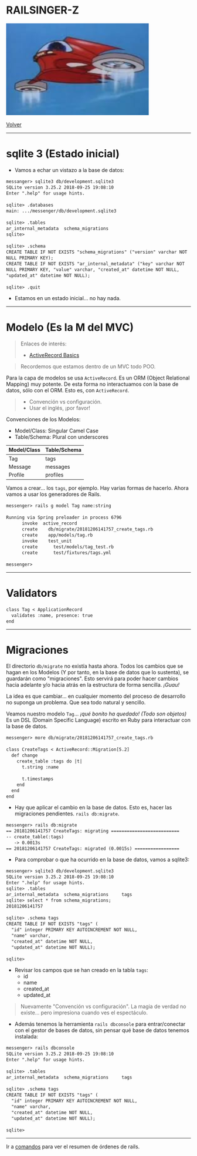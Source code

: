 
# RAILSINGER-Z

![](images/nave.png)

[Volver](README.md)

---

# sqlite 3 (Estado inicial)

* Vamos a echar un vistazo a la base de datos:
```
messanger> sqlite3 db/development.sqlite3
SQLite version 3.25.2 2018-09-25 19:08:10
Enter ".help" for usage hints.

sqlite> .databases
main: .../messenger/db/development.sqlite3

sqlite> .tables
ar_internal_metadata  schema_migrations   
sqlite>

sqlite> .schema
CREATE TABLE IF NOT EXISTS "schema_migrations" ("version" varchar NOT NULL PRIMARY KEY);
CREATE TABLE IF NOT EXISTS "ar_internal_metadata" ("key" varchar NOT NULL PRIMARY KEY, "value" varchar, "created_at" datetime NOT NULL, "updated_at" datetime NOT NULL);

sqlite> .quit
```

* Estamos en un estado inicial... no hay nada.

---

# Modelo (Es la M del MVC)

> Enlaces de interés:
> * [ActiveRecord Basics](https://guides.rubyonrails.org/active_record_basics.html)

> Recordemos que estamos dentro de un MVC todo POO.

Para la capa de modelos se usa `ActiveRecord`.
Es un ORM (Object Relational Mapping) muy potente.
De esta forma no interactuamos con la base de datos, sólo con el ORM. Esto es, con `ActiveRecord`.

> * Convención vs configuración.
> * Usar el inglés, ¡por favor!

Convenciones de los Modelos:
* Model/Class: Singular Camel Case
* Table/Schema: Plural con underscores

| Model/Class | Table/Schema |
| ----------- | ------------ |
| Tag         | tags         |
| Message     | messages     |
| Profile     | profiles     |

Vamos a crear... los `tags`, por ejemplo. Hay varias formas de hacerlo.
Ahora vamos a usar los generadores de Rails.

```
messenger> rails g model Tag name:string

Running via Spring preloader in process 6796
      invoke  active_record
      create    db/migrate/20181206141757_create_tags.rb
      create    app/models/tag.rb
      invoke    test_unit
      create      test/models/tag_test.rb
      create      test/fixtures/tags.yml

messenger>
```
---

# Validators

```
class Tag < ApplicationRecord
  validates :name, presence: true
end
```

---

# Migraciones

El directorio `db/migrate` no existía hasta ahora. Todos los cambios que se hagan en los Modelos (Y por tanto, en la base de datos que lo sustenta), se guardarán como "migraciones". Esto servirá para poder hacer cambios hacia adelante y/o hacia atrás en la estructura de forma sencilla. _¡Guau!_

La idea es que cambiar... en cualquier momento del proceso de desarrollo no suponga un problema. Que sea todo natural y sencillo.

Veamos nuestro modelo `Tag`... _¡qué bonito ha quedado! (Todo son objetos)_
Es un DSL (Domain Specific Language) escrito en Ruby para interactuar con la base de datos.

```
messenger> more db/migrate/20181206141757_create_tags.rb

class CreateTags < ActiveRecord::Migration[5.2]
  def change
    create_table :tags do |t|
      t.string :name

      t.timestamps
    end
  end
end
```

* Hay que aplicar el cambio en la base de datos. Esto es, hacer las migraciones pendientes. `rails db:migrate`.

```
messenger> rails db:migrate
== 20181206141757 CreateTags: migrating ==========================
-- create_table(:tags)
   -> 0.0013s
== 20181206141757 CreateTags: migrated (0.0015s) =================
```

* Para comprobar o que ha ocurrido en la base de datos, vamos a sqlite3:
```
messenger> sqlite3 db/development.sqlite3
SQLite version 3.25.2 2018-09-25 19:08:10
Enter ".help" for usage hints.
sqlite> .tables
ar_internal_metadata  schema_migrations     tags                
sqlite> select * from schema_migrations;
20181206141757

sqlite> .schema tags
CREATE TABLE IF NOT EXISTS "tags" (
  "id" integer PRIMARY KEY AUTOINCREMENT NOT NULL,
  "name" varchar,
  "created_at" datetime NOT NULL,
  "updated_at" datetime NOT NULL);

sqlite>
```

* Revisar los campos que se han creado en la tabla `tags`:
    * id
    * name
    * created_at
    * updated_at

> Nuevamente "Convención vs configuración". La magia de verdad no existe... pero impresiona cuando ves el espectáculo.

* Además tenemos la herramienta `rails dbconsole` para entrar/conectar con el gestor de bases de datos, sin pensar qué base de datos tenemos instalada:

```
messenger> rails dbconsole
SQLite version 3.25.2 2018-09-25 19:08:10
Enter ".help" for usage hints.

sqlite> .tables
ar_internal_metadata  schema_migrations     tags                

sqlite> .schema tags
CREATE TABLE IF NOT EXISTS "tags" (
  "id" integer PRIMARY KEY AUTOINCREMENT NOT NULL,
  "name" varchar,
  "created_at" datetime NOT NULL,
  "updated_at" datetime NOT NULL);

sqlite>
```

---

Ir a [comandos](99-commands.md) para ver el resumen de órdenes de rails.
